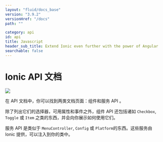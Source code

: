 ```yaml
---
layout: "fluid/docs_base"
version: "3.9.2"
versionHref: "/docs"
path: ""

category: api
id: api
title: Javascript
header_sub_title: Extend Ionic even further with the power of Angular
searchable: false
---
```


# Ionic API 文档

<img class="section-header" src="/img/docs/api-intro-header.png" />

在 API 文档中，你可以找到两类文档页面：组件和服务 API 。

除了列出它们的选择器，可用属性和事件之外，组件 API 还包括诸如 `Checkbox`, `Toggle` 或 `Item` 之类的东西，并会向你展示如何使用它们。

服务 API 是类似于 `MenuController`, `Config` 或 `Platform`的东西。这些服务由 Ionic 提供，可以注入到你的类中。
